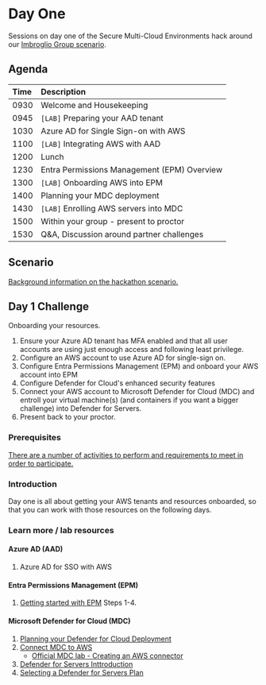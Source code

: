 # Day One
Sessions on day one of the Secure Multi-Cloud Environments hack around our [Imbroglio Group scenario](Scenario.md).

## Agenda
| **Time** | **Description**
| :--- | :---
| 0930 | Welcome and Housekeeping
| 0945 | `[LAB]` Preparing your AAD tenant
| 1030 | Azure AD for Single Sign-on with AWS
| 1100 | `[LAB]` Integrating AWS with AAD
| 1200 | Lunch
| 1230 | Entra Permissions Management (EPM) Overview
| 1300 | `[LAB]` Onboarding AWS into EPM
| 1400 | Planning your MDC deployment
| 1430 | `[LAB]` Enrolling AWS servers into MDC
| 1500 | Within your group - present to proctor
| 1530 | Q&A, Discussion around partner challenges

## Scenario
[Background information on the hackathon scenario.](Scenario.md)

## Day 1 Challenge
Onboarding your resources.
1. Ensure your Azure AD tenant has MFA enabled and that all user accounts are using just enough access and following least privilege. 
2. Configure an AWS account to use Azure AD for single-sign on.
3. Configure Entra Permissions Management (EPM) and onboard your AWS account into EPM
4. Configure Defender for Cloud's enhanced security features
5. Connect your AWS account to Microsoft Defender for Cloud (MDC) and entroll your virtual machine(s) (and containers if you want a bigger challenge) into Defender for Servers.
6. Present back to your proctor.

### Prerequisites
[There are a number of activities to perform and requirements to meet in order to participate.](Prerequisites.md)

### Introduction
Day one is all about getting your AWS tenants and resources onboarded, so that you can work with those resources on the following days.

### Learn more / lab resources
#### Azure AD (AAD)
1. Azure AD for SSO with AWS

#### Entra Permissions Management (EPM)
1. [Getting started with EPM](/labs/EPM-labs.md#getting-started-with-entra-permissions-management-epm) Steps 1-4.

#### Microsoft Defender for Cloud (MDC)
1. [Planning your Defender for Cloud Deployment](https://docs.microsoft.com/en-us/azure/defender-for-cloud/security-center-planning-and-operations-guide)
2. [Connect MDC to AWS](https://docs.microsoft.com/en-us/azure/defender-for-cloud/quickstart-onboard-aws)
   - [Official MDC lab - Creating an AWS connector](https://github.com/Azure/Microsoft-Defender-for-Cloud/blob/main/Labs/Modules/Module-11-AWS.md#exercise-2-create-an-aws-connector-for-the-new-aws-account-in-microsoft-defender-for-cloud)
4. [Defender for Servers Inttroduction](https://docs.microsoft.com/en-us/azure/defender-for-cloud/defender-for-servers-introduction)
5. [Selecting a Defender for Servers Plan](https://learn.microsoft.com/en-us/azure/defender-for-cloud/plan-defender-for-servers-select-plan)

